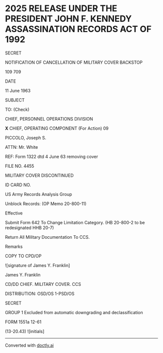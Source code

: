 # 2025 RELEASE UNDER THE PRESIDENT JOHN F. KENNEDY ASSASSINATION RECORDS ACT OF 1992

SECRET

NOTIFICATION OF CANCELLATION
OF MILITARY COVER BACKSTOP

109 709

DATE

11 June 1963

SUBJECT

TO:
(Check)

CHIEF, PERSONNEL OPERATIONS DIVISION

**X** CHIEF, OPERATING COMPONENT (For Action) 09

PICCOLO, Joseph S.

ATTN: Mr. White

REF:
Form 1322 dtd 4 June 63 removing cover

FILE NO.
4455

MILITARY COVER DISCONTINUED

ID CARD NO.

US Army Records Analysis Group

Unblock Records:
(OP Memo 20-800-11)

Effective

Submit Form 642 To Change Limitation Category.
(HB 20-800-2 to be redesignated HHB 20-7)

Return All Military Documentation To CCS.

Remarks

COPY TO CPD/OP

![signature of James Y. Franklin]

James Y. Franklin

CD/DD CHIEF. MILITARY COVER. CCS

DISTRIBUTION: OSD/OS 1-PSD/OS

SECRET

GROUP 1
Excluded from automatic downgrading and declassification

FORM 1551a
12-61

(13-20.43)
![initials]


---
Converted with [doctly.ai](https://doctly.ai)